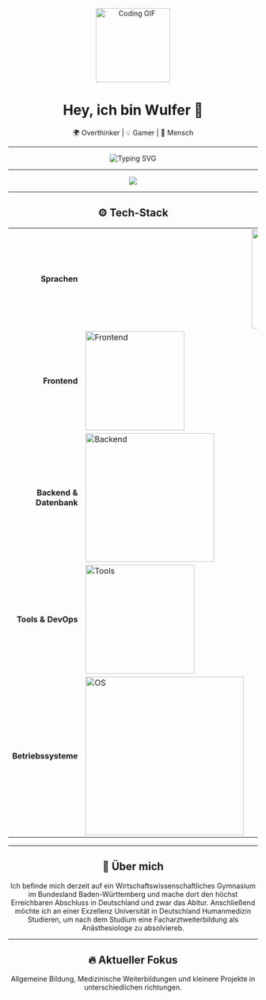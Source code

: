 <!-- Oberer Header-Bereich mit großem Emoji -->
<div align="center">
  <img src="https://avatars.githubusercontent.com/u/58594707?v=4" width="150" alt="Coding GIF">
  <h1>Hey, ich bin Wulfer 👋</h1>
  <p>🌍 Overthinker | 💡 Gamer | 🤝 Mensch</p>
</div>

---

<!-- Einführung in außergewöhnlichem Stil -->
<p align="center">
  <img src="https://readme-typing-svg.demolab.com?font=Sans&center=true&pause=1000&color=FFFFFF&width=435&lines=Willkommen+auf+meinem+Github+Profil!;Siehe+dich+gerne+ein+wenig+um!" alt="Typing SVG">
</p>

---

<div align="center">
  <a href="https://discord.com/users/688995492285120567"><img src="https://lanyard.cnrad.dev/api/688995492285120567?hideBadges=false" /></a>
</div>

---

<!-- Tech Stack mit Skillicons und individuell angepasstem Style -->
<h2 align="center">⚙️ Tech-Stack</h2>
<div align="center">
  <table cellpadding="0" cellspacing="0">
    <tr>
      <td align="right" width="220"><b>Sprachen</b></td>
      <td width="20"></td> <!-- fester Abstand -->
      <td align="left"><img src="https://skillicons.dev/icons?i=python,ts,js" width="200" alt="Languages"></td>
    </tr>
    <tr>
      <td align="right" width="220"><b>Frontend</b></td>
      <td align="left"><img src="https://skillicons.dev/icons?i=html,css,md,tailwind,nuxt" width="200" alt="Frontend"></td>
    </tr>
    <tr>
      <td align="right" width="220"><b>Backend & Datenbank</b></td>
      <td align="left"><img src="https://skillicons.dev/icons?i=discord,bots,mysql" width="260" alt="Backend"></td>
    </tr>
    <tr>
      <td align="right" width="220"><b>Tools & DevOps</b></td>
      <td align="left"><img src="https://skillicons.dev/icons?i=git,github,cloudflare,vscode" width="220" alt="Tools"></td>
    </tr>
    <tr>
      <td align="right" width="220"><b>Betriebssysteme</b></td>
      <td align="left"><img src="https://skillicons.dev/icons?i=windows,linux,ubuntu,debian" width="320" alt="OS"></td>
    </tr>
  </table>
</div>

---

<!-- Persönlicher Abschnitt im coolen Stil -->
<h2 align="center">🧠 Über mich</h2>

<div align="center">
  <p>
    Ich befinde mich derzeit auf ein Wirtschaftswissenschaftliches Gymnasium im Bundesland Baden-Württemberg und mache dort den höchst Erreichbaren Abschluss in Deutschland und zwar das Abitur. Anschließend möchte ich an einer Exzellenz Universität in Deutschland Humanmedizin Studieren, um nach dem Studium eine Facharztweiterbildung als Anästhesiologe zu absolviereb.
  </p>
</div>

---

<!-- Animation mit progressiver Aktualisierung -->
<h2 align="center">🔥 Aktueller Fokus</h2>
<p align="center">
    Allgemeine Bildung, Medizinische Weiterbildungen und kleinere Projekte in unterschiedlichen richtungen.
</p>
